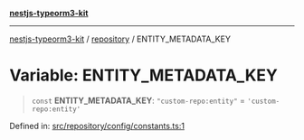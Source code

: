 [**nestjs-typeorm3-kit**](../../README.md)

***

[nestjs-typeorm3-kit](../../README.md) / [repository](../README.md) / ENTITY\_METADATA\_KEY

# Variable: ENTITY\_METADATA\_KEY

> `const` **ENTITY\_METADATA\_KEY**: `"custom-repo:entity"` = `'custom-repo:entity'`

Defined in: [src/repository/config/constants.ts:1](https://github.com/x302502/nestjs-typeorm3-kit/blob/6ef69742f766c1a8d18cd622a628a96085a8d4cc/src/repository/config/constants.ts#L1)
